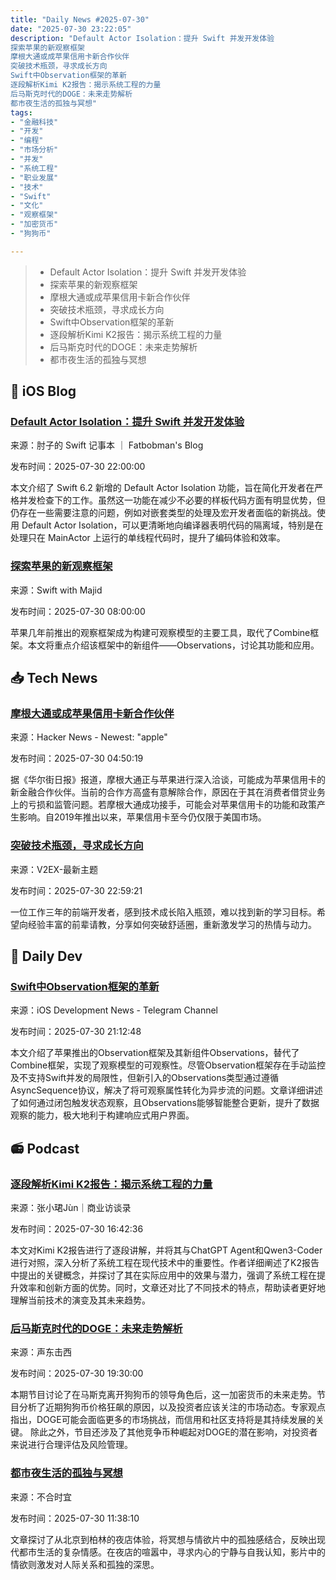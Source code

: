 ```yaml
---
title: "Daily News #2025-07-30"
date: "2025-07-30 23:22:05"
description: "Default Actor Isolation：提升 Swift 并发开发体验
探索苹果的新观察框架
摩根大通或成苹果信用卡新合作伙伴
突破技术瓶颈，寻求成长方向
Swift中Observation框架的革新
逐段解析Kimi K2报告：揭示系统工程的力量
后马斯克时代的DOGE：未来走势解析
都市夜生活的孤独与冥想"
tags: 
- "金融科技"
- "开发"
- "编程"
- "市场分析"
- "并发"
- "系统工程"
- "职业发展"
- "技术"
- "Swift"
- "文化"
- "观察框架"
- "加密货币"
- "狗狗币"

---
```


> - Default Actor Isolation：提升 Swift 并发开发体验
> - 探索苹果的新观察框架
> - 摩根大通或成苹果信用卡新合作伙伴
> - 突破技术瓶颈，寻求成长方向
> - Swift中Observation框架的革新
> - 逐段解析Kimi K2报告：揭示系统工程的力量
> - 后马斯克时代的DOGE：未来走势解析
> - 都市夜生活的孤独与冥想

## 🍎 iOS Blog

### [Default Actor Isolation：提升 Swift 并发开发体验](https://fatbobman.com/zh/posts/default-actor-isolation/)

来源：肘子的 Swift 记事本 ｜ Fatbobman's Blog

发布时间：2025-07-30 22:00:00

本文介绍了 Swift 6.2 新增的 Default Actor Isolation 功能，旨在简化开发者在严格并发检查下的工作。虽然这一功能在减少不必要的样板代码方面有明显优势，但仍存在一些需要注意的问题，例如对嵌套类型的处理及宏开发者面临的新挑战。使用 Default Actor Isolation，可以更清晰地向编译器表明代码的隔离域，特别是在处理只在 MainActor 上运行的单线程代码时，提升了编码体验和效率。

### [探索苹果的新观察框架](https://swiftwithmajid.com/2025/07/30/streaming-changes-with-observations/)

来源：Swift with Majid

发布时间：2025-07-30 08:00:00

苹果几年前推出的观察框架成为构建可观察模型的主要工具，取代了Combine框架。本文将重点介绍该框架中的新组件——Observations，讨论其功能和应用。

## 📥 Tech News

### [摩根大通或成苹果信用卡新合作伙伴](https://www.macrumors.com/2025/07/29/apple-card-jpmorgan-chase-report/)

来源：Hacker News - Newest: "apple"

发布时间：2025-07-30 04:50:19

据《华尔街日报》报道，摩根大通正与苹果进行深入洽谈，可能成为苹果信用卡的新金融合作伙伴。当前的合作方高盛有意解除合作，原因在于其在消费者借贷业务上的亏损和监管问题。若摩根大通成功接手，可能会对苹果信用卡的功能和政策产生影响。自2019年推出以来，苹果信用卡至今仍仅限于美国市场。

### [突破技术瓶颈，寻求成长方向](https://www.v2ex.com/t/1148879)

来源：V2EX-最新主题

发布时间：2025-07-30 22:59:21

一位工作三年的前端开发者，感到技术成长陷入瓶颈，难以找到新的学习目标。希望向经验丰富的前辈请教，分享如何突破舒适圈，重新激发学习的热情与动力。

## 💾 Daily Dev

### [Swift中Observation框架的革新](https://swiftwithmajid.com/2025/07/30/streaming-changes-with-observations/)

来源：iOS Development News - Telegram Channel

发布时间：2025-07-30 21:12:48

本文介绍了苹果推出的Observation框架及其新组件Observations，替代了Combine框架，实现了观察模型的可观察性。尽管Observation框架存在手动监控及不支持Swift并发的局限性，但新引入的Observations类型通过遵循AsyncSequence协议，解决了将可观察属性转化为异步流的问题。文章详细讲述了如何通过闭包触发状态观察，且Observations能够智能整合更新，提升了数据观察的能力，极大地利于构建响应式用户界面。

## 📻 Podcast

### [逐段解析Kimi K2报告：揭示系统工程的力量](https://www.xiaoyuzhoufm.com/episode/6889da698e06fe8de77116a9)

来源：张小珺Jùn｜商业访谈录

发布时间：2025-07-30 16:42:36

本文对Kimi K2报告进行了逐段讲解，并将其与ChatGPT Agent和Qwen3-Coder进行对照，深入分析了系统工程在现代技术中的重要性。作者详细阐述了K2报告中提出的关键概念，并探讨了其在实际应用中的效果与潜力，强调了系统工程在提升效率和创新方面的优势。同时，文章还对比了不同技术的特点，帮助读者更好地理解当前技术的演变及其未来趋势。

### [后马斯克时代的DOGE：未来走势解析](https://www.xiaoyuzhoufm.com/episode/688a03f20883a79365636c59)

来源：声东击西

发布时间：2025-07-30 19:30:00

本期节目讨论了在马斯克离开狗狗币的领导角色后，这一加密货币的未来走势。节目分析了近期狗狗币价格狂飙的原因，以及投资者应该关注的市场动态。专家观点指出，DOGE可能会面临更多的市场挑战，而信用和社区支持将是其持续发展的关键。 除此之外，节目还涉及了其他竞争币种崛起对DOGE的潜在影响，对投资者来说进行合理评估及风险管理。

### [都市夜生活的孤独与冥想](https://www.xiaoyuzhoufm.com/episode/68898db28e06fe8de761c4eb)

来源：不合时宜

发布时间：2025-07-30 11:38:10

文章探讨了从北京到柏林的夜店体验，将冥想与情欲片中的孤独感结合，反映出现代都市生活的复杂情感。在夜店的喧嚣中，寻求内心的宁静与自我认知，影片中的情欲则激发对人际关系和孤独的深思。
